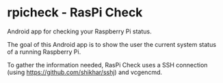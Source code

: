 rpicheck - RasPi Check
========

Android app for checking your Raspberry Pi status.

The goal of this Android app is to show the user the current system status of a running Raspberry Pi.

To gather the information needed, RasPi Check uses a SSH connection (using https://github.com/shikhar/sshj) and vcgencmd.

